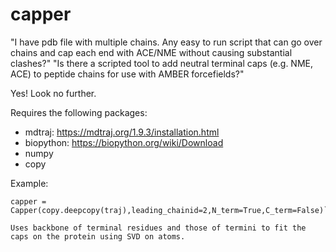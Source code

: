 # capper
"I have pdb file with multiple chains. Any easy to run script that can go over chains and cap each end with ACE/NME without causing substantial clashes?"
"Is there a scripted tool to add neutral terminal caps (e.g. NME, ACE) to peptide chains for use with AMBER forcefields?" 

Yes! Look no further.


Requires the following packages:
- mdtraj: https://mdtraj.org/1.9.3/installation.html
- biopython: https://biopython.org/wiki/Download
- numpy
- copy


Example:

```traj = md.load('./pdbs/uncapped_protein.pdb')
capper = Capper(copy.deepcopy(traj),leading_chainid=2,N_term=True,C_term=False)```

Uses backbone of terminal residues and those of termini to fit the caps on the protein using SVD on atoms.

